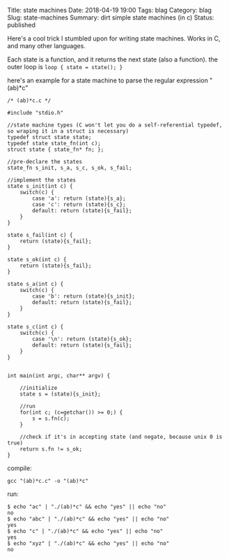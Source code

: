 Title: state machines
Date: 2018-04-19 19:00
Tags: blag
Category: blag
Slug: state-machines
Summary: dirt simple state machines (in c)
Status: published

Here's a cool trick I stumbled upon for writing state machines. Works in C, and many other languages.

Each state is a function, and it returns the next state (also a function). the outer loop is `loop { state = state(); }`

here's an example for a state machine to parse the regular expression "(ab)*c"

```
/* (ab)*c.c */

#include "stdio.h"

//state machine types (C won't let you do a self-referential typedef, so wraping it in a struct is necessary)
typedef struct state state;
typedef state state_fn(int c);
struct state { state_fn* fn; };

//pre-declare the states
state_fn s_init, s_a, s_c, s_ok, s_fail;

//implement the states
state s_init(int c) {
	switch(c) {
		case 'a': return (state){s_a};
		case 'c': return (state){s_c};
		default: return (state){s_fail};
	}
}

state s_fail(int c) {
	return (state){s_fail};
}

state s_ok(int c) {
	return (state){s_fail};
}

state s_a(int c) {
	switch(c) {
		case 'b': return (state){s_init};
		default: return (state){s_fail};
	}
}

state s_c(int c) {
	switch(c) {
		case '\n': return (state){s_ok};
		default: return (state){s_fail};
	}
}


int main(int argc, char** argv) {
	
	//initialize
	state s = (state){s_init};

	//run
	for(int c; (c=getchar()) >= 0;) {
		s = s.fn(c);
	}

	//check if it's in accepting state (and negate, because unix 0 is true)
	return s.fn != s_ok;
}

```

compile:
```
gcc "(ab)*c.c" -o "(ab)*c"
```

run:
```
$ echo "ac" | "./(ab)*c" && echo "yes" || echo "no"
no
$ echo "abc" | "./(ab)*c" && echo "yes" || echo "no"
yes
$ echo "c" | "./(ab)*c" && echo "yes" || echo "no"
yes
$ echo "xyz" | "./(ab)*c" && echo "yes" || echo "no"
no
```
